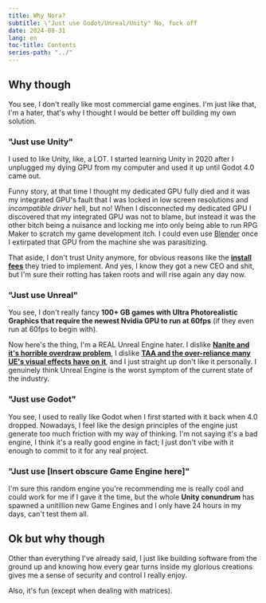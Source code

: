 ```yaml
---
title: Why Nora?
subtitle: \"Just use Godot/Unreal/Unity" No, fuck off
date: 2024-08-31
lang: en
toc-title: Contents
series-path: "../"
---
```


## Why though

You see, I don't really like most commercial game engines. I'm just like that, I'm a hater, that's why I thought I would be better off building my own solution.

### "Just use Unity"

I used to like Unity, like, a LOT. I started learning Unity in 2020 after I unplugged my dying GPU from my computer and used it up until Godot 4.0 came out.

Funny story, at that time I thought my dedicated GPU fully died and it was my integrated GPU's fault that I was locked in low screen resolutions and _incompatible driver_ hell, but no! When I disconnected my dedicated GPU I discovered that my integrated GPU was not to blame, but instead it was the other bitch being a nuisance and locking me into only being able to run RPG Maker to scratch my game development itch. I could even use [Blender](https://www.blender.org/) once I extirpated that GPU from the machine she was parasitizing.

That aside, I don't trust Unity anymore, for obvious reasons like the **[install fees](https://arstechnica.com/gaming/2023/09/game-developers-unite-against-unitys-new-per-install-pricing-structure/)** they tried to implement. And yes, I know they got a new CEO and shit, but I'm sure their rotting has taken roots and will rise again any day now.

### "Just use Unreal"

You see, I don't really fancy **100+ GB games with Ultra Photorealistic Graphics that require the newest Nvidia GPU to run at 60fps** (if they even run at 60fps to begin with).

Now here's the thing, I'm a REAL Unreal Engine hater. I dislike **[Nanite and it's horrible overdraw problem](https://youtu.be/M00DGjAP-mU)**, I dislike **[TAA and the over-reliance many UE's visual effects have on it](https://youtu.be/lJu_DgCHfx4)**, and I just straight up don't like it personally. I genuinely think Unreal Engine is the worst symptom of the current state of the industry.

### "Just use Godot"

You see, I used to really like Godot when I first started with it back when 4.0 dropped. Nowadays, I feel like the design principles of the engine just generate too much friction with my way of thinking. I'm not saying it's a bad engine, I think it's a really good engine in fact; I just don't vibe with it enough to commit to it for any real project.

### "Just use [Insert obscure Game Engine here]"

I'm sure this random engine you're recommending me is really cool and could work for me if I gave it the time, but the whole **Unity conundrum** has spawned a unitillion new Game Engines and I only have 24 hours in my days, can't test them all.

## Ok but why though

Other than everything I've already said, I just like building software from the ground up and knowing how every gear turns inside my glorious creations gives me a sense of security and control I really enjoy.

Also, it's fun (except when dealing with matrices).